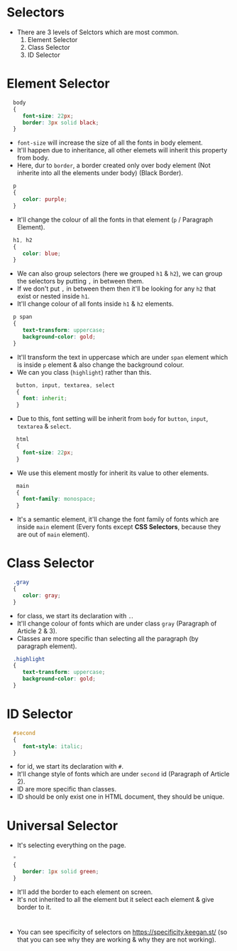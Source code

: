 # Selectors

 * There are 3 levels of Selctors which are most common.
   1. Element Selector
   2. Class Selector
   3. ID Selector

# Element Selector

 ```css
   body
   {
      font-size: 22px;
      border: 3px solid black;
   }
 ```
 * `font-size` will increase the size of all the fonts in body element.
 * It'll happen due to inheritance, all other elemets will inherit this property from body.
 * Here, dur to `border`, a border created only over body element (Not inherite into all the elements under body) (Black Border).

 ```css
   p
   {
      color: purple;
   }
 ```
 * It'll change the colour of all the fonts in that element (`p` / Paragraph Element).

 ```css
   h1, h2
   {
      color: blue;
   }
 ```
 * We can also group selectors (here we grouped `h1` & `h2`), we can group the selectors by putting `,` in between them.
 * If we don't put `,` in between them then it'll be looking for any `h2` that exist or nested inside `h1`.
 * It'll change colour of all fonts inside `h1` & `h2` elements.

 ```css
   p span
   {
      text-transform: uppercase;
      background-color: gold;
   }
 ```
 * It'll transform the text in uppercase which are under `span` element which is inside `p` element & also change the background colour.
 * We can you class (`highlight`) rather than this.

 ```css
    button, input, textarea, select
    {
      font: inherit;
    }
 ```
 * Due to this, font setting will be inherit from `body` for `button`, `input`, `textarea` & `select`.

 ```css
    html
    {
      font-size: 22px;
    }
 ```
 * We use this element mostly for inherit its value to other elements.

 ```css
    main
    {
      font-family: monospace;
    }
 ```
 * It's a semantic element, it'll change the font family of fonts which are inside `main` element (Every fonts except **CSS Selectors**, because they are out of `main` element).

# Class Selector

 ```css
   .gray
   {
      color: gray;
   }
 ```
 * for class, we start its declaration with `.`.
 * It'll change colour of fonts which are under class `gray` (Paragraph of Article 2 & 3).
 * Classes are more specific than selecting all the paragraph (by paragraph element).

 ```css
   .highlight
   {
      text-transform: uppercase;
      background-color: gold;
   }
 ```

# ID Selector

 ```css
   #second
   {
      font-style: italic;
   }
 ```
 * for id, we start its declaration with `#`.
 * It'll change style of fonts which are under `second` id (Paragraph of Article 2).
 * ID are more specific than classes.
 * ID should be only exist one in HTML document, they should be unique.

# Universal Selector

 * It's selecting everything on the page.
 ```css
   *
   {
      border: 1px solid green;
   }
 ```
 * It'll add the border to each element on screen.
 * It's not inherited to all the element but it select each element & give border to it.

#

* You can see specificity of selectors on https://specificity.keegan.st/ (so that you can see why they are working & why they are not working).